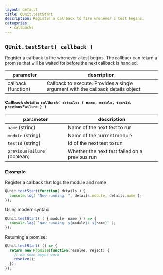 ```yaml
---
layout: default
title: QUnit.testStart
description: Register a callback to fire whenever a test begins.
categories:
  - callbacks
---
```


## `QUnit.testStart( callback )`

Register a callback to fire whenever a test begins. The callback can return a promise that will be waited for before the next callback is handled.

| parameter | description |
|-----------|-------------|
| callback (function) | Callback to execute. Provides a single argument with the callback details object |

#### Callback details: `callback( details: { name, module, testId, previousFailure } )`

| parameter | description |
|-----------|-------------|
| `name` (string) | Name of the next test to run |
| `module` (string) | Name of the current module |
| `testId` (string) | Id of the next test to run |
| `previousFailure` (boolean) | Whether the next test failed on a previous run |

### Example

Register a callback that logs the module and name

```js
QUnit.testStart(function( details ) {
  console.log( "Now running: ", details.module, details.name );
});
```

Using modern syntax:

```js
QUnit.testStart( ( { module, name } ) => {
  console.log( `Now running: ${module}: ${name}` );
});
```

Returning a promise:

```js
QUnit.testStart( () => {
  return new Promise(function(resolve, reject) {
    // do some async work
    resolve();
  });
});
```
